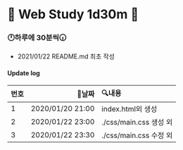 # 📖 Web Study 1d30m 📖
### 🕛하루에 30분씩🕡

- 2021/01/22 README.md 최초 작성

#### Update log
|번호|📃날짜|🔍내용|
|-|----:|:--------|
|1|2020/01/20 21:00|index.html외 생성|
|2|2020/01/22 23:00|./css/main.css 생성 외|
|3|2020/01/22 23:30|./css/main.css 수정 외|

